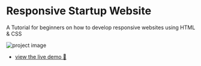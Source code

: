 # Responsive Startup Website

A Tutorial for beginners on how to develop responsive websites using HTML & CSS

![project image](https://github.com/BrainiacDev/Responsive-website)

- [view the live demo 🚀]()

